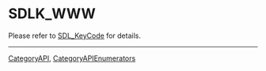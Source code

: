 # SDLK_WWW

Please refer to [SDL_KeyCode](SDL_KeyCode) for details.

----
[CategoryAPI](CategoryAPI), [CategoryAPIEnumerators](CategoryAPIEnumerators)

